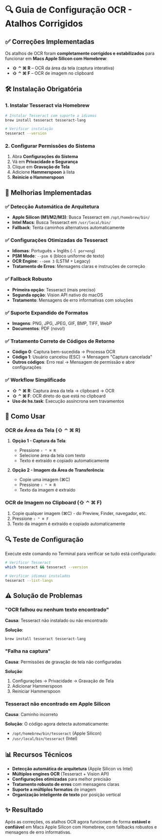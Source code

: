 # 🔍 Guia de Configuração OCR - Atalhos Corrigidos

## ✅ Correções Implementadas

Os atalhos de OCR foram **completamente corrigidos e estabilizados** para funcionar em **Macs Apple Silicon com Homebrew**:

- **⇧ ⌃ ⌘ R** – OCR da área da tela (captura interativa)
- **⇧ ⌃ ⌘ F** – OCR de imagem no clipboard

## 🛠️ Instalação Obrigatória

### 1. Instalar Tesseract via Homebrew

```bash
# Instalar Tesseract com suporte a idiomas
brew install tesseract tesseract-lang

# Verificar instalação
tesseract --version
```

### 2. Configurar Permissões do Sistema

1. Abra **Configurações do Sistema**
2. Vá em **Privacidade e Segurança**
3. Clique em **Gravação de Tela**
4. Adicione **Hammerspoon** à lista
5. **Reinicie o Hammerspoon**

## 🔧 Melhorias Implementadas

### ✅ Detecção Automática de Arquitetura
- **Apple Silicon (M1/M2/M3)**: Busca Tesseract em `/opt/homebrew/bin/`
- **Intel Macs**: Busca Tesseract em `/usr/local/bin/`
- **Fallback**: Tenta caminhos alternativos automaticamente

### ✅ Configurações Otimizadas do Tesseract
- **Idiomas**: Português + Inglês (`-l por+eng`)
- **PSM Mode**: `--psm 6` (bloco uniforme de texto)
- **OCR Engine**: `--oem 3` (LSTM + Legacy)
- **Tratamento de Erros**: Mensagens claras e instruções de correção

### ✅ Fallback Robusto
- **Primeira opção**: Tesseract (mais preciso)
- **Segunda opção**: Vision API nativo do macOS
- **Tratamento**: Mensagens de erro informativas com soluções

### ✅ Suporte Expandido de Formatos
- **Imagens**: PNG, JPG, JPEG, GIF, BMP, TIFF, WebP
- **Documentos**: PDF (novo!)

### ✅ Tratamento Correto de Códigos de Retorno
- **Código 0**: Captura bem-sucedida → Processa OCR
- **Código 1**: Usuário cancelou (ESC) → Mensagem "Captura cancelada"
- **Outros códigos**: Erro real → Mensagem de permissão e abre configurações

### ✅ Workflow Simplificado
- **⇧ ⌃ ⌘ R**: Captura área da tela → clipboard → OCR
- **⇧ ⌃ ⌘ F**: OCR direto do que está no clipboard
- **Uso de hs.task**: Execução assíncrona sem travamentos

## 🚀 Como Usar

### OCR de Área da Tela (⇧ ⌃ ⌘ R)

1. **Opção 1 - Captura da Tela**:
   - Pressione `⇧ ⌃ ⌘ R`
   - Selecione área da tela com texto
   - Texto é extraído e copiado automaticamente

2. **Opção 2 - Imagem da Área de Transferência**:
   - Copie uma imagem (⌘C)
   - Pressione `⇧ ⌃ ⌘ R`
   - Texto da imagem é extraído

### OCR de Imagem no Clipboard (⇧ ⌃ ⌘ F)

1. Copie qualquer imagem (⌘C) - do Preview, Finder, navegador, etc.
2. Pressione `⇧ ⌃ ⌘ F`
3. Texto da imagem é extraído e copiado automaticamente

## 🔍 Teste de Configuração

Execute este comando no Terminal para verificar se tudo está configurado:

```bash
# Verificar Tesseract
which tesseract && tesseract --version

# Verificar idiomas instalados
tesseract --list-langs
```

## ⚠️ Solução de Problemas

### "OCR falhou ou nenhum texto encontrado"

**Causa**: Tesseract não instalado ou não encontrado

**Solução**:
```bash
brew install tesseract tesseract-lang
```

### "Falha na captura"

**Causa**: Permissões de gravação de tela não configuradas

**Solução**:
1. Configurações → Privacidade → Gravação de Tela
2. Adicionar Hammerspoon
3. Reiniciar Hammerspoon

### Tesseract não encontrado em Apple Silicon

**Causa**: Caminho incorreto

**Solução**: O código agora detecta automaticamente:
- `/opt/homebrew/bin/tesseract` (Apple Silicon)
- `/usr/local/bin/tesseract` (Intel)

## 📊 Recursos Técnicos

- **Detecção automática de arquitetura** (Apple Silicon vs Intel)
- **Múltiplos engines OCR** (Tesseract + Vision API)
- **Configurações otimizadas** para melhor precisão
- **Tratamento robusto de erros** com mensagens claras
- **Suporte a múltiplos formatos** de imagem
- **Organização inteligente de texto** por posição vertical

## ✨ Resultado

Após as correções, os atalhos OCR agora funcionam de forma **estável e confiável** em Macs Apple Silicon com Homebrew, com fallbacks robustos e mensagens de erro informativas.